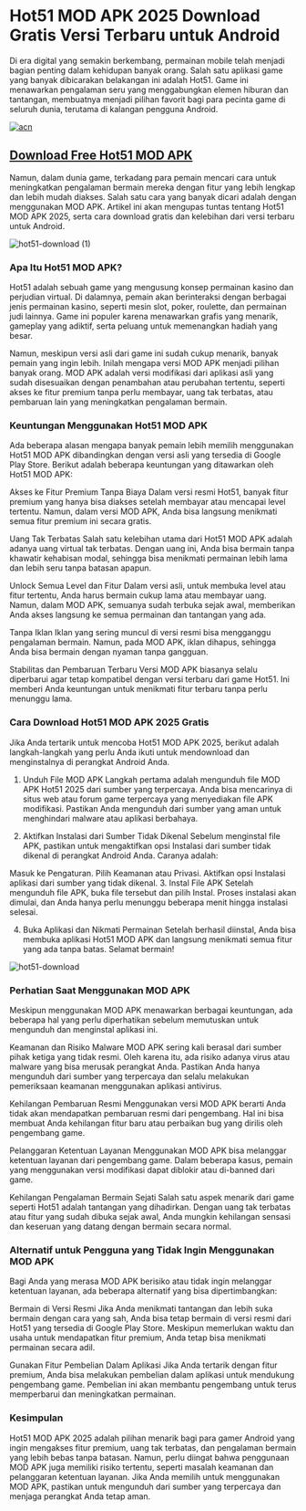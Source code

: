 # ‎Hot51 MOD APK 2025 Download Gratis Versi Terbaru untuk Android

Di era digital yang semakin berkembang, permainan mobile telah menjadi bagian penting dalam kehidupan banyak orang. Salah satu aplikasi game yang banyak dibicarakan belakangan ini adalah Hot51. Game ini menawarkan pengalaman seru yang menggabungkan elemen hiburan dan tantangan, membuatnya menjadi pilihan favorit bagi para pecinta game di seluruh dunia, terutama di kalangan pengguna Android.

[![acn](https://github.com/user-attachments/assets/e1bb55ef-61b8-41e6-8f31-9c5169b891e3)](https://gamemodfree.com/hot51-apk)

## [Download Free ‎Hot51 MOD APK](https://gamemodfree.com/hot51-apk)

Namun, dalam dunia game, terkadang para pemain mencari cara untuk meningkatkan pengalaman bermain mereka dengan fitur yang lebih lengkap dan lebih mudah diakses. Salah satu cara yang banyak dicari adalah dengan menggunakan MOD APK. Artikel ini akan mengupas tuntas tentang Hot51 MOD APK 2025, serta cara download gratis dan kelebihan dari versi terbaru untuk Android.

![hot51-download (1)](https://github.com/user-attachments/assets/9b1529b6-b94b-408f-a304-62e2fc9c78d5)


### Apa Itu Hot51 MOD APK?
Hot51 adalah sebuah game yang mengusung konsep permainan kasino dan perjudian virtual. Di dalamnya, pemain akan berinteraksi dengan berbagai jenis permainan kasino, seperti mesin slot, poker, roulette, dan permainan judi lainnya. Game ini populer karena menawarkan grafis yang menarik, gameplay yang adiktif, serta peluang untuk memenangkan hadiah yang besar.

Namun, meskipun versi asli dari game ini sudah cukup menarik, banyak pemain yang ingin lebih. Inilah mengapa versi MOD APK menjadi pilihan banyak orang. MOD APK adalah versi modifikasi dari aplikasi asli yang sudah disesuaikan dengan penambahan atau perubahan tertentu, seperti akses ke fitur premium tanpa perlu membayar, uang tak terbatas, atau pembaruan lain yang meningkatkan pengalaman bermain.

### Keuntungan Menggunakan Hot51 MOD APK
Ada beberapa alasan mengapa banyak pemain lebih memilih menggunakan Hot51 MOD APK dibandingkan dengan versi asli yang tersedia di Google Play Store. Berikut adalah beberapa keuntungan yang ditawarkan oleh Hot51 MOD APK:

Akses ke Fitur Premium Tanpa Biaya Dalam versi resmi Hot51, banyak fitur premium yang hanya bisa diakses setelah membayar atau mencapai level tertentu. Namun, dalam versi MOD APK, Anda bisa langsung menikmati semua fitur premium ini secara gratis.

Uang Tak Terbatas Salah satu kelebihan utama dari Hot51 MOD APK adalah adanya uang virtual tak terbatas. Dengan uang ini, Anda bisa bermain tanpa khawatir kehabisan modal, sehingga bisa menikmati permainan lebih lama dan lebih seru tanpa batasan apapun.

Unlock Semua Level dan Fitur Dalam versi asli, untuk membuka level atau fitur tertentu, Anda harus bermain cukup lama atau membayar uang. Namun, dalam MOD APK, semuanya sudah terbuka sejak awal, memberikan Anda akses langsung ke semua permainan dan tantangan yang ada.

Tanpa Iklan Iklan yang sering muncul di versi resmi bisa mengganggu pengalaman bermain. Namun, pada MOD APK, iklan dihapus, sehingga Anda bisa bermain dengan nyaman tanpa gangguan.

Stabilitas dan Pembaruan Terbaru Versi MOD APK biasanya selalu diperbarui agar tetap kompatibel dengan versi terbaru dari game Hot51. Ini memberi Anda keuntungan untuk menikmati fitur terbaru tanpa perlu menunggu lama.

### Cara Download Hot51 MOD APK 2025 Gratis
Jika Anda tertarik untuk mencoba Hot51 MOD APK 2025, berikut adalah langkah-langkah yang perlu Anda ikuti untuk mendownload dan menginstalnya di perangkat Android Anda.

1. Unduh File MOD APK
Langkah pertama adalah mengunduh file MOD APK Hot51 2025 dari sumber yang terpercaya. Anda bisa mencarinya di situs web atau forum game terpercaya yang menyediakan file APK modifikasi. Pastikan Anda mengunduh dari sumber yang aman untuk menghindari malware atau aplikasi berbahaya.

2. Aktifkan Instalasi dari Sumber Tidak Dikenal
Sebelum menginstal file APK, pastikan untuk mengaktifkan opsi Instalasi dari sumber tidak dikenal di perangkat Android Anda. Caranya adalah:

Masuk ke Pengaturan.
Pilih Keamanan atau Privasi.
Aktifkan opsi Instalasi aplikasi dari sumber yang tidak dikenal.
3. Instal File APK
Setelah mengunduh file APK, buka file tersebut dan pilih Instal. Proses instalasi akan dimulai, dan Anda hanya perlu menunggu beberapa menit hingga instalasi selesai.

4. Buka Aplikasi dan Nikmati Permainan
Setelah berhasil diinstal, Anda bisa membuka aplikasi Hot51 MOD APK dan langsung menikmati semua fitur yang ada tanpa batas. Selamat bermain!

![hot51-download](https://github.com/user-attachments/assets/4f4d333f-a3bb-4c5e-84a4-4952ebd61cd2)

### Perhatian Saat Menggunakan MOD APK
Meskipun menggunakan MOD APK menawarkan berbagai keuntungan, ada beberapa hal yang perlu diperhatikan sebelum memutuskan untuk mengunduh dan menginstal aplikasi ini.

Keamanan dan Risiko Malware MOD APK sering kali berasal dari sumber pihak ketiga yang tidak resmi. Oleh karena itu, ada risiko adanya virus atau malware yang bisa merusak perangkat Anda. Pastikan Anda hanya mengunduh dari sumber yang terpercaya dan selalu melakukan pemeriksaan keamanan menggunakan aplikasi antivirus.

Kehilangan Pembaruan Resmi Menggunakan versi MOD APK berarti Anda tidak akan mendapatkan pembaruan resmi dari pengembang. Hal ini bisa membuat Anda kehilangan fitur baru atau perbaikan bug yang dirilis oleh pengembang game.

Pelanggaran Ketentuan Layanan Menggunakan MOD APK bisa melanggar ketentuan layanan dari pengembang game. Dalam beberapa kasus, pemain yang menggunakan versi modifikasi dapat diblokir atau di-banned dari game.

Kehilangan Pengalaman Bermain Sejati Salah satu aspek menarik dari game seperti Hot51 adalah tantangan yang dihadirkan. Dengan uang tak terbatas atau fitur yang sudah dibuka sejak awal, Anda mungkin kehilangan sensasi dan keseruan yang datang dengan bermain secara normal.

### Alternatif untuk Pengguna yang Tidak Ingin Menggunakan MOD APK
Bagi Anda yang merasa MOD APK berisiko atau tidak ingin melanggar ketentuan layanan, ada beberapa alternatif yang bisa dipertimbangkan:

Bermain di Versi Resmi Jika Anda menikmati tantangan dan lebih suka bermain dengan cara yang sah, Anda bisa tetap bermain di versi resmi dari Hot51 yang tersedia di Google Play Store. Meskipun memerlukan waktu dan usaha untuk mendapatkan fitur premium, Anda tetap bisa menikmati permainan secara adil.

Gunakan Fitur Pembelian Dalam Aplikasi Jika Anda tertarik dengan fitur premium, Anda bisa melakukan pembelian dalam aplikasi untuk mendukung pengembang game. Pembelian ini akan membantu pengembang untuk terus memperbarui dan meningkatkan permainan.

### Kesimpulan
Hot51 MOD APK 2025 adalah pilihan menarik bagi para gamer Android yang ingin mengakses fitur premium, uang tak terbatas, dan pengalaman bermain yang lebih bebas tanpa batasan. Namun, perlu diingat bahwa penggunaan MOD APK juga memiliki risiko tertentu, seperti masalah keamanan dan pelanggaran ketentuan layanan. Jika Anda memilih untuk menggunakan MOD APK, pastikan untuk mengunduh dari sumber yang terpercaya dan menjaga perangkat Anda tetap aman.
